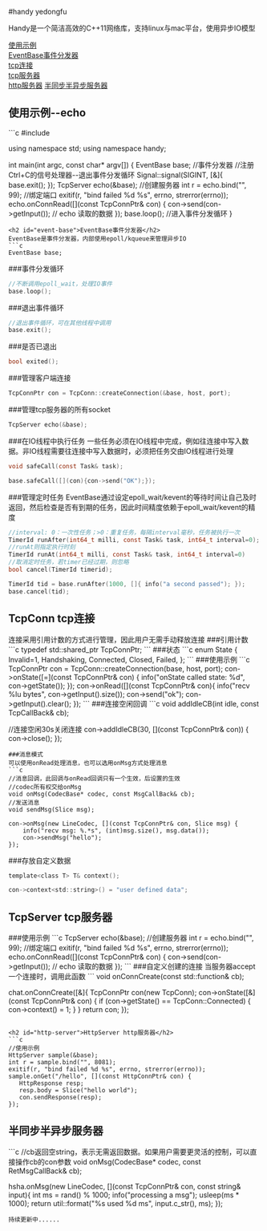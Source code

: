 #handy
yedongfu

Handy是一个简洁高效的C++11网络库，支持linux与mac平台，使用异步IO模型

[使用示例](#sample)  
[EventBase事件分发器](#event-base)  
[tcp连接](#tcp-conn)  
[tcp服务器](#tcp-server)  
[http服务器](#http-server)
[半同步半异步服务器](#hsha)  
<h2 id="sample">使用示例--echo</h2>
```c
#include <handy/handy.h>

using namespace std;
using namespace handy;


int main(int argc, const char* argv[]) {
    EventBase base; //事件分发器
    //注册Ctrl+C的信号处理器--退出事件分发循环
    Signal::signal(SIGINT, [&]{ base.exit(); }); 
    TcpServer echo(&base); //创建服务器
    int r = echo.bind("", 99); //绑定端口
    exitif(r, "bind failed %d %s", errno, strerror(errno));
    echo.onConnRead([](const TcpConnPtr& con) {
        con->send(con->getInput()); // echo 读取的数据
    });
    base.loop(); //进入事件分发循环
}
```
<h2 id="event-base">EventBase事件分发器</h2>
EventBase是事件分发器，内部使用epoll/kqueue来管理异步IO
```c
EventBase base;
```
###事件分发循环
```c
//不断调用epoll_wait，处理IO事件
base.loop();
```
###退出事件循环
```c
//退出事件循环，可在其他线程中调用
base.exit();
```
###是否已退出
```c
bool exited();
```
###管理客户端连接
```c
TcpConnPtr con = TcpConn::createConnection(&base, host, port);
```
###管理tcp服务器的所有socket
```c
TcpServer echo(&base);
```
###在IO线程中执行任务
一些任务必须在IO线程中完成，例如往连接中写入数据。非IO线程需要往连接中写入数据时，必须把任务交由IO线程进行处理
```c
void safeCall(const Task& task);

base.safeCall([](con){con->send("OK");});
```
###管理定时任务
EventBase通过设定epoll_wait/kevent的等待时间让自己及时返回，然后检查是否有到期的任务，因此时间精度依赖于epoll_wait/kevent的精度
```c
//interval: 0：一次性任务；>0：重复任务，每隔interval毫秒，任务被执行一次
TimerId runAfter(int64_t milli, const Task& task, int64_t interval=0);
//runAt则指定执行时刻
TimerId runAt(int64_t milli, const Task& task, int64_t interval=0)
//取消定时任务，若timer已经过期，则忽略
bool cancel(TimerId timerid);

TimerId tid = base.runAfter(1000, []{ info("a second passed"); });
base.cancel(tid);
```

<h2 id="tcp-conn">TcpConn tcp连接</h2>
连接采用引用计数的方式进行管理，因此用户无需手动释放连接
###引用计数
```c
typedef std::shared_ptr<TcpConn> TcpConnPtr;
```
###状态
```c
enum State { Invalid=1, Handshaking, Connected, Closed, Failed, };
```
###使用示例
```c
TcpConnPtr con = TcpConn::createConnection(base, host, port);
con->onState([=](const TcpConnPtr& con) {
    info("onState called state: %d", con->getState());
});
con->onRead([](const TcpConnPtr& con){
    info("recv %lu bytes", con->getInput().size());
    con->send("ok");
    con->getInput().clear();
});
```
###连接空闲回调
```c
void addIdleCB(int idle, const TcpCallBack& cb);

//连接空闲30s关闭连接
con->addIdleCB(30, [](const TcpConnPtr& con)) { con->close(); });
```
###消息模式
可以使用onRead处理消息，也可以选用onMsg方式处理消息
```c
//消息回调，此回调与onRead回调只有一个生效，后设置的生效
//codec所有权交给onMsg
void onMsg(CodecBase* codec, const MsgCallBack& cb);
//发送消息
void sendMsg(Slice msg);

con->onMsg(new LineCodec, [](const TcpConnPtr& con, Slice msg) {
    info("recv msg: %.*s", (int)msg.size(), msg.data());
    con->sendMsg("hello");
});
```
###存放自定义数据
```c
template<class T> T& context();

con->context<std::string>() = "user defined data";
```

<h2 id="tcp-server">TcpServer tcp服务器</h2>
###使用示例
```c
TcpServer echo(&base); //创建服务器
int r = echo.bind("", 99); //绑定端口
exitif(r, "bind failed %d %s", errno, strerror(errno));
echo.onConnRead([](const TcpConnPtr& con) {
    con->send(con->getInput()); // echo 读取的数据
});
```
###自定义创建的连接
当服务器accept一个连接时，调用此函数
```
void onConnCreate(const std::function<TcpConnPtr()>& cb);

chat.onConnCreate([&]{
    TcpConnPtr con(new TcpConn);
    con->onState([&](const TcpConnPtr& con) {
        if (con->getState() == TcpConn::Connected) {
            con->context<int>() = 1;
        }
    }
    return con;
});
```

<h2 id="http-server">HttpServer http服务器</h2>
```c
//使用示例
HttpServer sample(&base);
int r = sample.bind("", 8081);
exitif(r, "bind failed %d %s", errno, strerror(errno));
sample.onGet("/hello", [](const HttpConnPtr& con) {
   HttpResponse resp;
   resp.body = Slice("hello world");
   con.sendResponse(resp);
});
```
<h2 id="hsha">半同步半异步服务器</h2>
```c
//cb返回空string，表示无需返回数据。如果用户需要更灵活的控制，可以直接操作cb的con参数
void onMsg(CodecBase* codec, const RetMsgCallBack& cb);

hsha.onMsg(new LineCodec, [](const TcpConnPtr& con, const string& input){
    int ms = rand() % 1000;
    info("processing a msg");
    usleep(ms * 1000);
    return util::format("%s used %d ms", input.c_str(), ms);
});
```
持续更新中......